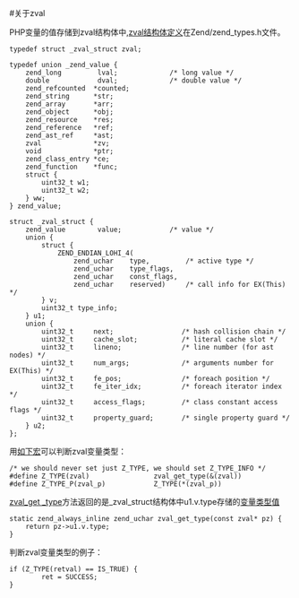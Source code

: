 #关于zval

PHP变量的值存储到zval结构体中,[zval结构体定义](https://github.com/php/php-src/blob/master/Zend/zend_types.h#L101-L143)在Zend/zend_types.h文件。 

    typedef struct _zval_struct zval;
    
    typedef union _zend_value {
        zend_long         lval;				/* long value */
    	double            dval;				/* double value */
    	zend_refcounted  *counted;
    	zend_string      *str;
    	zend_array       *arr;
    	zend_object      *obj;
    	zend_resource    *res;
    	zend_reference   *ref;
    	zend_ast_ref     *ast;
    	zval             *zv;
    	void             *ptr;
    	zend_class_entry *ce;
    	zend_function    *func;
    	struct {
    		uint32_t w1;
    		uint32_t w2;
    	} ww;
    } zend_value;
    
    struct _zval_struct {
        zend_value        value;			/* value */
    	union {
    		struct {
    			ZEND_ENDIAN_LOHI_4(
    				zend_uchar    type,			/* active type */
    				zend_uchar    type_flags,
    				zend_uchar    const_flags,
    				zend_uchar    reserved)	    /* call info for EX(This) */
    		} v;
    		uint32_t type_info;
    	} u1;
    	union {
    		uint32_t     next;                 /* hash collision chain */
    		uint32_t     cache_slot;           /* literal cache slot */
    		uint32_t     lineno;               /* line number (for ast nodes) */
    		uint32_t     num_args;             /* arguments number for EX(This) */
    		uint32_t     fe_pos;               /* foreach position */
    		uint32_t     fe_iter_idx;          /* foreach iterator index */
    		uint32_t     access_flags;         /* class constant access flags */
    		uint32_t     property_guard;       /* single property guard */
    	} u2;
    };
    
用[如下宏](https://github.com/php/php-src/blob/master/Zend/zend_types.h#L340-L341)可以判断zval变量类型：

	/* we should never set just Z_TYPE, we should set Z_TYPE_INFO */
	#define Z_TYPE(zval)				zval_get_type(&(zval))
	#define Z_TYPE_P(zval_p) 			Z_TYPE(*(zval_p))

[zval_get _type](https://github.com/php/php-src/blob/master/Zend/zend_types.h#L330-L332)方法返回的是_zval_struct结构体中u1.v.type存储的[变量类型值](https://github.com/php/php-src/blob/master/Zend/zend_types.h#L302-L313)

	static zend_always_inline zend_uchar zval_get_type(const zval* pz) {
		return pz->u1.v.type;
	}

判断zval变量类型的例子：

	if (Z_TYPE(retval) == IS_TRUE) {
			ret = SUCCESS;
	}